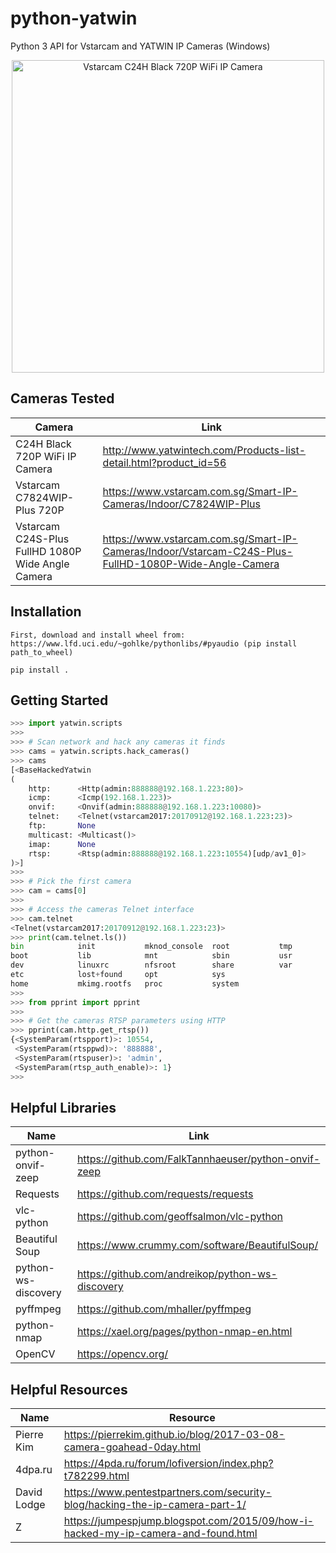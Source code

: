 # python-yatwin
Python 3 API for Vstarcam and YATWIN IP Cameras (Windows)

<p align="center">
	<img src="https://www.tivaict.com/images/c24s.png" alt="Vstarcam C24H Black 720P WiFi IP Camera" width="500px">
</p>

## Cameras Tested
| Camera                                            | Link                                                                                                  |
| ------------------------------------------------- | ----------------------------------------------------------------------------------------------------- |
| C24H Black 720P WiFi IP Camera                    | http://www.yatwintech.com/Products-list-detail.html?product_id=56                                     |
| Vstarcam C7824WIP-Plus 720P                       | https://www.vstarcam.com.sg/Smart-IP-Cameras/Indoor/C7824WIP-Plus                                     |
| Vstarcam C24S-Plus FullHD 1080P Wide Angle Camera | https://www.vstarcam.com.sg/Smart-IP-Cameras/Indoor/Vstarcam-C24S-Plus-FullHD-1080P-Wide-Angle-Camera |

## Installation
```
First, download and install wheel from: https://www.lfd.uci.edu/~gohlke/pythonlibs/#pyaudio (pip install path_to_wheel)

pip install .
```

## Getting Started
```python
>>> import yatwin.scripts
>>>
>>> # Scan network and hack any cameras it finds
>>> cams = yatwin.scripts.hack_cameras()
>>> cams
[<BaseHackedYatwin
(
	http:      <Http(admin:888888@192.168.1.223:80)>
	icmp:      <Icmp(192.168.1.223)>
	onvif:     <Onvif(admin:888888@192.168.1.223:10080)>
	telnet:    <Telnet(vstarcam2017:20170912@192.168.1.223:23)>
	ftp:       None
	multicast: <Multicast()>
	imap:      None
	rtsp:      <Rtsp(admin:888888@192.168.1.223:10554)[udp/av1_0]>
)>]
>>>
>>> # Pick the first camera
>>> cam = cams[0]
>>> 
>>> # Access the cameras Telnet interface
>>> cam.telnet
<Telnet(vstarcam2017:20170912@192.168.1.223:23)>
>>> print(cam.telnet.ls())
bin            init           mknod_console  root           tmp
boot           lib            mnt            sbin           usr
dev            linuxrc        nfsroot        share          var
etc            lost+found     opt            sys
home           mkimg.rootfs   proc           system
>>>
>>> from pprint import pprint
>>>
>>> # Get the cameras RTSP parameters using HTTP
>>> pprint(cam.http.get_rtsp())
{<SystemParam(rtspport)>: 10554,
 <SystemParam(rtsppwd)>: '888888',
 <SystemParam(rtspuser)>: 'admin',
 <SystemParam(rtsp_auth_enable)>: 1}
>>> 
```

## Helpful Libraries
| Name                | Link                                                 |
| ------------------- | ---------------------------------------------------- |
| python-onvif-zeep   | https://github.com/FalkTannhaeuser/python-onvif-zeep |
| Requests            | https://github.com/requests/requests                 |
| vlc-python          | https://github.com/geoffsalmon/vlc-python            |
| Beautiful Soup      | https://www.crummy.com/software/BeautifulSoup/       |
| python-ws-discovery | https://github.com/andreikop/python-ws-discovery     |
| pyffmpeg            | https://github.com/mhaller/pyffmpeg                  |
| python-nmap         | https://xael.org/pages/python-nmap-en.html           |
| OpenCV              | https://opencv.org/                                  |

## Helpful Resources
| Name        | Resource                                                                          |
| ----------- | --------------------------------------------------------------------------------- |
| Pierre Kim  | https://pierrekim.github.io/blog/2017-03-08-camera-goahead-0day.html              |
| 4dpa.ru     | https://4pda.ru/forum/lofiversion/index.php?t782299.html                          |
| David Lodge | https://www.pentestpartners.com/security-blog/hacking-the-ip-camera-part-1/       |
| Z           | https://jumpespjump.blogspot.com/2015/09/how-i-hacked-my-ip-camera-and-found.html |